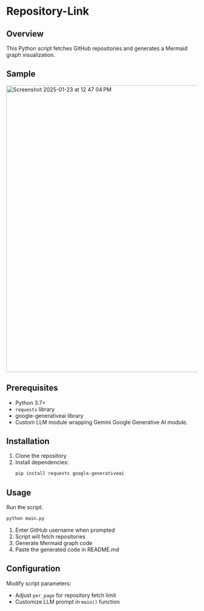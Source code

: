 # Repository-Link

## Overview

This Python script fetches GitHub repositories and generates a Mermaid graph visualization.
## Sample 
<img width="752" alt="Screenshot 2025-01-23 at 12 47 04 PM" src="https://github.com/user-attachments/assets/298674fd-6e7c-415e-9bc8-f6dac15429a3" />

## Prerequisites

- Python 3.7+
- `requests` library
- google-generativeai library
- Custom LLM module wrapping Gemini Google Generative AI module.

## Installation

1. Clone the repository
2. Install dependencies:
   ```bash
   pip install requests google-generativeai
   ```

## Usage

Run the script:
```bash
python main.py
```

1. Enter GitHub username when prompted
2. Script will fetch repositories
3. Generate Mermaid graph code
4. Paste the generated code in README.md

## Configuration

Modify script parameters:
- Adjust `per_page` for repository fetch limit
- Customize LLM prompt in `main()` function
